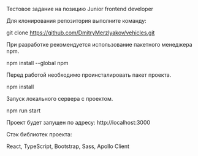 Тестовое задание на позицию Junior frontend developer

Для клонирования репозитория выполните команду:

git clone https://github.com/DmitryMerzlyakov/vehicles.git

При разработке рекомендуется использование пакетного менеджера npm.

npm install --global npm

Перед работой необходимо проинсталировать пакет проекта.

npm install

Запуск локального сервера с проектом.

npm run start

Проект будет запущен по адресу: http://localhost:3000

Стэк библиотек проекта:

React, TypeScript, Bootstrap, Sass, Apollo Client
